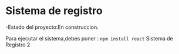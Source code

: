 <h1>Sistema de registro</h1>
-Estado del proyecto:En construccion.

Para ejecutar el sistema,debes poner :
```npm install react```
Sistema de Registro 2
